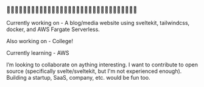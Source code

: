 ### 👹👹👹👹👹👹👹👹👹👹👹👹👹👹👹👹👹👹👹👹👹👹👹👹👹👹👹👹👹👹👹👹

Currently working on - A blog/media website using sveltekit, tailwindcss, docker, and AWS Fargate Serverless.

Also working on - College!

Currently learning - AWS

I’m looking to collaborate on aything interesting. I want to contribute to open source (specifically svelte/sveltekit, but I'm not experienced enough). Building a startup, SaaS, company, etc. would be fun too.
